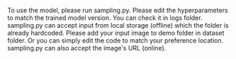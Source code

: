 To use the model, please run sampling.py. Please edit the hyperparameters to match the trained model version. You can check it in logs folder. sampling.py can accept input from local storage (offline) which the folder is already hardcoded. Please add your input image to demo folder in dataset folder. Or you can simply edit the code to match your preference location. sampling.py can also accept the image's URL (online).